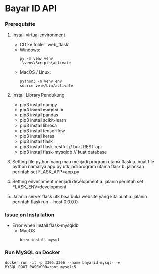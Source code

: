 # Bayar ID API

### Prerequisite

1. Install virtual environment
    - CD ke folder 'web_flask'
	- Windows:
        ```
	    py -m venv venv
        .\venv\Scripts\activate
        ```
	- MacOS / Linux:
        ```
	    python3 -m venv env
        source venv/bin/activate
        ```

2. Install Library Pendukung
    - pip3 install numpy
    - pip3 install matplotlib
    - pip3 install pandas
    - pip3 install scikit-learn
    - pip3 install librosa
    - pip3 install tensorflow
    - pip3 install keras
    - pip3 install flask
    - pip3 install flask-restful // buat REST api
    - pip3 install flask-mysqldb // buat database

3. Setting file python yang mau menjadi program utama flask 
	a. buat file python namanya app.py utk jadi program utama flask
	b. jalankan perintah set FLASK_APP=app.py

4. Setting environment menjadi development
	a. jalanin perintah set FLASK_ENV=development

5. Jalanin server flask utk bisa buka website yang kita buat
	a. jalanin perintah flask run --host 0.0.0.0


### Issue on Installation
- Error when Install flask-mysqldb 
    - MacOS
        ```
        brew install mysql
        ```

### Run MySQL on Docker
```
docker run -it -p 3306:3306 --name bayarid-mysql- -e MYSQL_ROOT_PASSWORD=root mysql:5 
```




 
